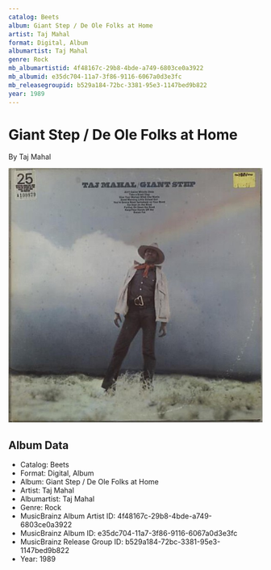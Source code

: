 ```yaml
---
catalog: Beets
album: Giant Step / De Ole Folks at Home
artist: Taj Mahal
format: Digital, Album
albumartist: Taj Mahal
genre: Rock
mb_albumartistid: 4f48167c-29b8-4bde-a749-6803ce0a3922
mb_albumid: e35dc704-11a7-3f86-9116-6067a0d3e3fc
mb_releasegroupid: b529a184-72bc-3381-95e3-1147bed9b822
year: 1989
---
```


# Giant Step / De Ole Folks at Home

By Taj Mahal

![](../../assets/beetscovers/Taj_Mahal-Giant_Step_-_De_Ole_Folks_at_Home.jpg)

## Album Data

- Catalog: Beets
- Format: Digital, Album
- Album: Giant Step / De Ole Folks at Home
- Artist: Taj Mahal
- Albumartist: Taj Mahal
- Genre: Rock
- MusicBrainz Album Artist ID: 4f48167c-29b8-4bde-a749-6803ce0a3922
- MusicBrainz Album ID: e35dc704-11a7-3f86-9116-6067a0d3e3fc
- MusicBrainz Release Group ID: b529a184-72bc-3381-95e3-1147bed9b822
- Year: 1989

